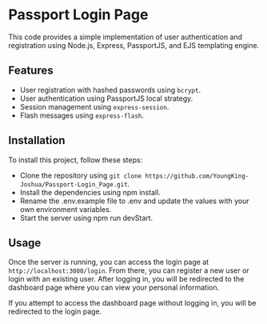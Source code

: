 # Passport Login Page

This code provides a simple implementation of user authentication and registration using Node.js, Express, PassportJS, and EJS templating engine.

## Features

* User registration with hashed passwords using `bcrypt`.
* User authentication using PassportJS local strategy.
* Session management using `express-session`.
* Flash messages using `express-flash`.

## Installation
To install this project, follow these steps:

* Clone the repository using `git clone https://github.com/YoungKing-Joshua/Passport-Login_Page.git`.
* Install the dependencies using npm install.
* Rename the .env.example file to .env and update the values with your own environment variables.
* Start the server using npm run devStart.

## Usage
Once the server is running, you can access the login page at `http://localhost:3000/login`. From there, you can register a new user or login with an existing user. After logging in, you will be redirected to the dashboard page where you can view your personal information.

If you attempt to access the dashboard page without logging in, you will be redirected to the login page.
